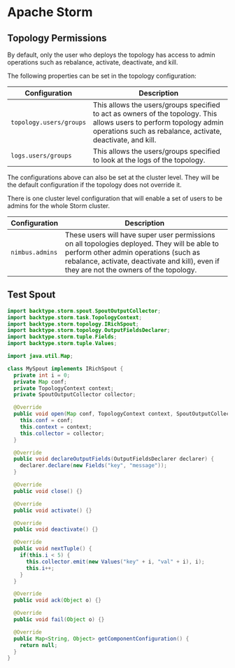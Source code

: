 # Apache Storm

## Topology Permissions
By default, only the user who deploys the topology has access to admin operations such as rebalance, activate, deactivate, and kill.

The following properties can be set in the topology configuration:

| Configuration | Description |
| -- | -- |
| `topology.users/groups` | This allows the users/groups specified to act as owners of the topology. This allows users to perform topology admin operations such as rebalance, activate, deactivate, and kill. |
| `logs.users/groups` | This allows the users/groups specified to look at the logs of the topology. |

The configurations above can also be set at the cluster level. They will be the default configuration if the topology does not override it.

There is one cluster level configuration that will enable a set of users to be admins for the whole Storm cluster.

| Configuration | Description |
| -- | -- |
| `nimbus.admins` | These users will have super user permissions on all topologies deployed. They will be able to perform other admin operations (such as rebalance, activate, deactivate and kill), even if they are not the owners of the topology. |

## Test Spout
```java
import backtype.storm.spout.SpoutOutputCollector;
import backtype.storm.task.TopologyContext;
import backtype.storm.topology.IRichSpout;
import backtype.storm.topology.OutputFieldsDeclarer;
import backtype.storm.tuple.Fields;
import backtype.storm.tuple.Values;

import java.util.Map;

class MySpout implements IRichSpout {
  private int i = 0;
  private Map conf;
  private TopologyContext context;
  private SpoutOutputCollector collector;

  @Override
  public void open(Map conf, TopologyContext context, SpoutOutputCollector collector) {
    this.conf = conf;
    this.context = context;
    this.collector = collector;
  }

  @Override
  public void declareOutputFields(OutputFieldsDeclarer declarer) {
    declarer.declare(new Fields("key", "message"));
  }

  @Override
  public void close() {}

  @Override
  public void activate() {}

  @Override
  public void deactivate() {}

  @Override
  public void nextTuple() {
    if(this.i < 5) {
      this.collector.emit(new Values("key" + i, "val" + i), i);
      this.i++;
    }
  }

  @Override
  public void ack(Object o) {}

  @Override
  public void fail(Object o) {}

  @Override
  public Map<String, Object> getComponentConfiguration() {
    return null;
  }
}
```